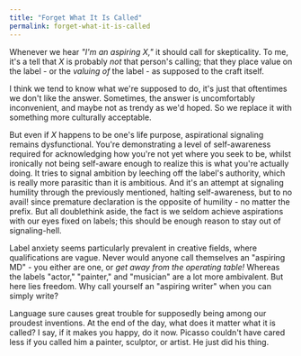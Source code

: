 ```yaml
---
title: "Forget What It Is Called"
permalink: forget-what-it-is-called
---
```


Whenever we hear *"I'm an aspiring X,"* it should call for skepticality. To me, it's a tell that *X* is probably *not* that person's calling; that they place value on the label - or the *valuing of* the label - as supposed to the craft itself.

I think we tend to know what we're supposed to do, it's just that oftentimes we don't like the answer. Sometimes, the answer is uncomfortably inconvenient, and maybe not as trendy as we'd hoped. So we replace it with something more culturally acceptable.

But even if *X* happens to be one's life purpose, aspirational signaling remains dysfunctional. You're demonstrating a level of self-awareness required for acknowledging how you're not yet where you seek to be, whilst ironically not being self-aware enough to realize this is what you're actually doing. It tries to signal ambition by leeching off the label's authority, which is really more parasitic than it is ambitious. And it's an attempt at signaling humility through the previously mentioned, halting self-awareness, but to no avail! since premature declaration is the opposite of humility - no matter the prefix. But all doublethink aside, the fact is we seldom achieve aspirations with our eyes fixed on labels; this should be enough reason to stay out of signaling-hell.

Label anxiety seems particularly prevalent in creative fields, where qualifications are vague. Never would anyone call themselves an "aspiring MD" - you either are one, or *get away from the operating table!* Whereas the labels "actor," "painter," and "musician" are a lot more ambivalent. But here lies freedom. Why call yourself an "aspiring writer" when you can simply write?

Language sure causes great trouble for supposedly being among our proudest inventions. At the end of the day, what does it matter what it is called? I say, if it makes you happy, do it now. Picasso couldn't have cared less if you called him a painter, sculptor, or artist. He just did his thing.
